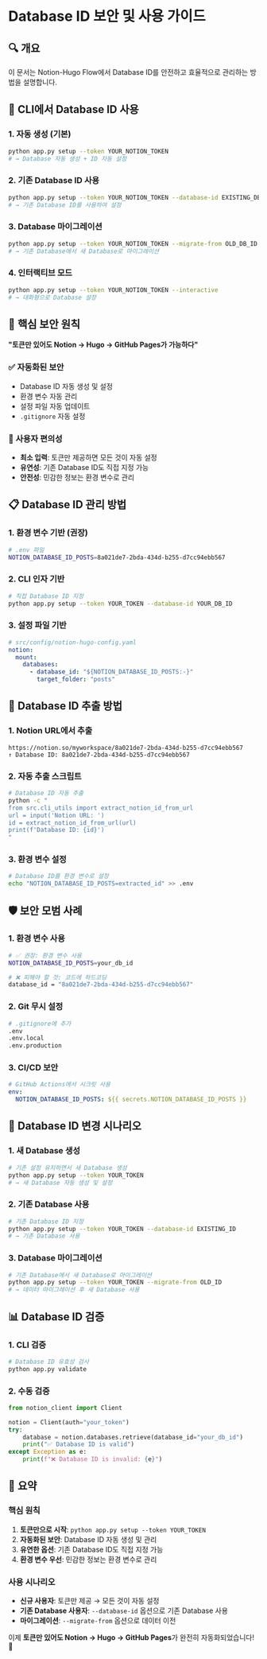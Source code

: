 # Database ID 보안 및 사용 가이드

## 🔍 개요

이 문서는 Notion-Hugo Flow에서 Database ID를 안전하고 효율적으로 관리하는 방법을 설명합니다.

## 🚀 CLI에서 Database ID 사용

### 1. **자동 생성 (기본)**
```bash
python app.py setup --token YOUR_NOTION_TOKEN
# → Database 자동 생성 + ID 자동 설정
```

### 2. **기존 Database ID 사용**
```bash
python app.py setup --token YOUR_NOTION_TOKEN --database-id EXISTING_DB_ID
# → 기존 Database ID를 사용하여 설정
```

### 3. **Database 마이그레이션**
```bash
python app.py setup --token YOUR_NOTION_TOKEN --migrate-from OLD_DB_ID
# → 기존 Database에서 새 Database로 마이그레이션
```

### 4. **인터랙티브 모드**
```bash
python app.py setup --token YOUR_NOTION_TOKEN --interactive
# → 대화형으로 Database 설정
```

## 🔐 핵심 보안 원칙

**"토큰만 있어도 Notion → Hugo → GitHub Pages가 가능하다"**

### ✅ **자동화된 보안**
- Database ID 자동 생성 및 설정
- 환경 변수 자동 관리
- 설정 파일 자동 업데이트
- `.gitignore` 자동 설정

### 🎯 **사용자 편의성**
- **최소 입력**: 토큰만 제공하면 모든 것이 자동 설정
- **유연성**: 기존 Database ID도 직접 지정 가능
- **안전성**: 민감한 정보는 환경 변수로 관리

## 📋 Database ID 관리 방법

### 1. **환경 변수 기반 (권장)**
```bash
# .env 파일
NOTION_DATABASE_ID_POSTS=8a021de7-2bda-434d-b255-d7cc94ebb567
```

### 2. **CLI 인자 기반**
```bash
# 직접 Database ID 지정
python app.py setup --token YOUR_TOKEN --database-id YOUR_DB_ID
```

### 3. **설정 파일 기반**
```yaml
# src/config/notion-hugo-config.yaml
notion:
  mount:
    databases:
      - database_id: "${NOTION_DATABASE_ID_POSTS:-}"
        target_folder: "posts"
```

## 🔧 Database ID 추출 방법

### 1. **Notion URL에서 추출**
```
https://notion.so/myworkspace/8a021de7-2bda-434d-b255-d7cc94ebb567
↑ Database ID: 8a021de7-2bda-434d-b255-d7cc94ebb567
```

### 2. **자동 추출 스크립트**
```bash
# Database ID 자동 추출
python -c "
from src.cli_utils import extract_notion_id_from_url
url = input('Notion URL: ')
id = extract_notion_id_from_url(url)
print(f'Database ID: {id}')
"
```

### 3. **환경 변수 설정**
```bash
# Database ID를 환경 변수로 설정
echo "NOTION_DATABASE_ID_POSTS=extracted_id" >> .env
```

## 🛡️ 보안 모범 사례

### 1. **환경 변수 사용**
```bash
# ✅ 권장: 환경 변수 사용
NOTION_DATABASE_ID_POSTS=your_db_id

# ❌ 피해야 할 것: 코드에 하드코딩
database_id = "8a021de7-2bda-434d-b255-d7cc94ebb567"
```

### 2. **Git 무시 설정**
```bash
# .gitignore에 추가
.env
.env.local
.env.production
```

### 3. **CI/CD 보안**
```yaml
# GitHub Actions에서 시크릿 사용
env:
  NOTION_DATABASE_ID_POSTS: ${{ secrets.NOTION_DATABASE_ID_POSTS }}
```

## 🔄 Database ID 변경 시나리오

### 1. **새 Database 생성**
```bash
# 기존 설정 유지하면서 새 Database 생성
python app.py setup --token YOUR_TOKEN
# → 새 Database 자동 생성 및 설정
```

### 2. **기존 Database 사용**
```bash
# 기존 Database ID 지정
python app.py setup --token YOUR_TOKEN --database-id EXISTING_ID
# → 기존 Database 사용
```

### 3. **Database 마이그레이션**
```bash
# 기존 Database에서 새 Database로 마이그레이션
python app.py setup --token YOUR_TOKEN --migrate-from OLD_ID
# → 데이터 마이그레이션 후 새 Database 사용
```

## 📊 Database ID 검증

### 1. **CLI 검증**
```bash
# Database ID 유효성 검사
python app.py validate
```

### 2. **수동 검증**
```python
from notion_client import Client

notion = Client(auth="your_token")
try:
    database = notion.databases.retrieve(database_id="your_db_id")
    print("✅ Database ID is valid")
except Exception as e:
    print(f"❌ Database ID is invalid: {e}")
```

## 🎯 요약

### **핵심 원칙**
1. **토큰만으로 시작**: `python app.py setup --token YOUR_TOKEN`
2. **자동화된 보안**: Database ID 자동 생성 및 관리
3. **유연한 옵션**: 기존 Database ID도 직접 지정 가능
4. **환경 변수 우선**: 민감한 정보는 환경 변수로 관리

### **사용 시나리오**
- **신규 사용자**: 토큰만 제공 → 모든 것이 자동 설정
- **기존 Database 사용자**: `--database-id` 옵션으로 기존 Database 사용
- **마이그레이션**: `--migrate-from` 옵션으로 데이터 이전

이제 **토큰만 있어도 Notion → Hugo → GitHub Pages**가 완전히 자동화되었습니다! 🚀
